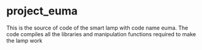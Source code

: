 # project_euma
This is the source of code of the smart lamp with code name euma. The code compiles all the libraries and manipulation functions required to make the lamp work
